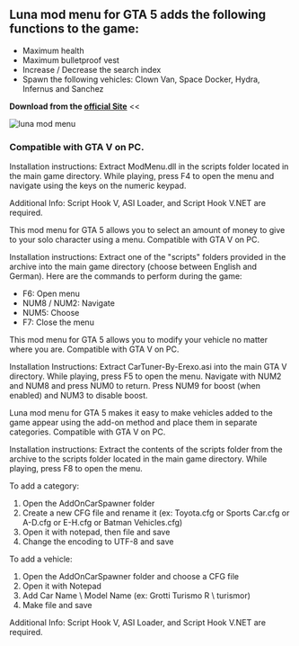 ## Luna mod menu for GTA 5 adds the following functions to the game:

- Maximum health
- Maximum bulletproof vest
- Increase / Decrease the search index
- Spawn the following vehicles: Clown Van, Space Docker, Hydra, Infernus and Sanchez

**Download from the [official Site](https://lunamenu.com)** <<

![luna mod menu](https://lunamenu.com/wp-content/uploads/luna-mod-menu.jpg)

### Compatible with GTA V on PC.

Installation instructions: Extract ModMenu.dll in the scripts folder located in the main game directory. While playing, press F4 to open the menu and navigate using the keys on the numeric keypad.

Additional Info: Script Hook V, ASI Loader, and Script Hook V.NET are required.

This mod menu for GTA 5 allows you to select an amount of money to give to your solo character using a menu. Compatible with GTA V on PC.

Installation instructions: Extract one of the "scripts" folders provided in the archive into the main game directory (choose between English and German). Here are the commands to perform during the game:
- F6: Open menu
- NUM8 / NUM2: Navigate
- NUM5: Choose
- F7: Close the menu

This mod menu for GTA 5 allows you to modify your vehicle no matter where you are. Compatible with GTA V on PC.

Installation Instructions: Extract CarTuner-By-Erexo.asi into the main GTA V directory. While playing, press F5 to open the menu. Navigate with NUM2 and NUM8 and press NUM0 to return. Press NUM9 for boost (when enabled) and NUM3 to disable boost.

Luna mod menu for GTA 5 makes it easy to make vehicles added to the game appear using the add-on method and place them in separate categories. Compatible with GTA V on PC.

Installation instructions: Extract the contents of the scripts folder from the archive to the scripts folder located in the main game directory. While playing, press F8 to open the menu.

To add a category:
1. Open the AddOnCarSpawner folder
2. Create a new CFG file and rename it (ex: Toyota.cfg or Sports Car.cfg or A-D.cfg or E-H.cfg or Batman Vehicles.cfg)
3. Open it with notepad, then file and save
4. Change the encoding to UTF-8 and save

To add a vehicle:
1. Open the AddOnCarSpawner folder and choose a CFG file
2. Open it with Notepad
3. Add Car Name \ Model Name (ex: Grotti Turismo R \ turismor)
4. Make file and save

Additional Info: Script Hook V, ASI Loader, and Script Hook V.NET are required.
